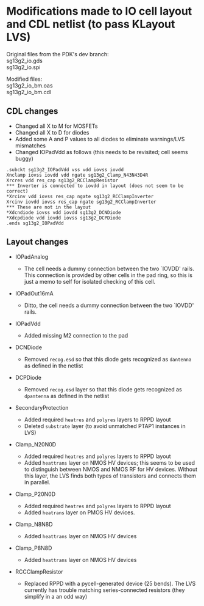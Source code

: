 # Modifications made to IO cell layout and CDL netlist (to pass KLayout LVS)

Original files from the PDK's dev branch:  
sg13g2_io.gds  
sg13g2_io.spi  

Modified files:  
sg13g2_io_bm.oas  
sg13g2_io_bm.cdl  


## CDL changes
* Changed all X to M for MOSFETs  
* Changed all X to D for diodes  
* Added some A and P values to all diodes to eliminate warnings/LVS mismatches
* Changed IOPadVdd as follows (this needs to be revisited; cell seems buggy)
```
.subckt sg13g2_IOPadVdd vss vdd iovss iovdd
Xnclamp iovss iovdd vdd ngate sg13g2_Clamp_N43N43D4R
Xrcres vdd res_cap sg13g2_RCClampResistor
*** Inverter is connected to iovdd in layout (does not seem to be correct)
*Xrcinv vdd iovss res_cap ngate sg13g2_RCClampInverter
Xrcinv iovdd iovss res_cap ngate sg13g2_RCClampInverter
*** These are not in the layout
*Xdcndiode iovss vdd iovdd sg13g2_DCNDiode
*Xdcpdiode vdd iovdd iovss sg13g2_DCPDiode
.ends sg13g2_IOPadVdd
```

## Layout changes
* IOPadAnalog
  * The cell needs a dummy connection between the two `IOVDD' rails. This connection is provided by other cells in the pad ring, so this is just a memo to self for isolated checking of this cell.

* IOPadOut16mA
  * Ditto, the cell needs a dummy connection between the two `IOVDD' rails.

* IOPadVdd
  * Added missing M2 connection to the pad

* DCNDiode
  * Removed `recog.esd` so that this diode gets recognized as `dantenna` as defined in the netlist

* DCPDiode
  * Removed `recog.esd` layer so that this diode gets recognized as `dpantenna` as defined in the netlist

* SecondaryProtection
  * Added required `heatres` and `polyres` layers to RPPD layout
  * Deleted `substrate` layer (to avoid unmatched PTAP1 instances in LVS)

* Clamp_N20N0D
  * Added required `heatres` and `polyres` layers to RPPD layout
  * Added `heattrans` layer on NMOS HV devices; this seems to be used to distinguish between NMOS and NMOS RF for HV devices. Without this layer, the LVS finds both types of transistors and connects them in parallel.

* Clamp_P20N0D
  * Added required `heatres` and `polyres` layers to RPPD layout
  * Added `heatrans` layer on PMOS HV devices.

* Clamp_N8N8D
  * Added `heattrans` layer on NMOS HV devices

* Clamp_P8N8D
  * Added `heattrans` layer on NMOS HV devices

* RCCClampResistor
  * Replaced RPPD with a pycell-generated device (25 bends). The LVS currently has trouble matching series-connected resistors (they simplify in a an odd way)
